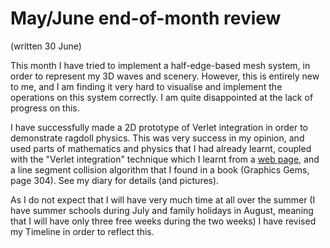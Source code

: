 May/June end-of-month review
===

(written 30 June)

This month I have tried to implement a half-edge-based mesh system, in order to
represent my 3D waves and scenery. However, this is entirely new to me, and I
am finding it very hard to visualise and implement the operations on this
system correctly. I am quite disappointed at the lack of progress on this.

I have successfully made a 2D prototype of Verlet integration in order to
demonstrate ragdoll physics. This was very success in my opinion, and used
parts of mathematics and physics that I had already learnt, coupled with the
"Verlet integration" technique which I learnt from a
[web page][democritis verlet], and a line segment collision algorithm that I
found in a book (Graphics Gems, page 304). See my diary for details (and
pictures).

As I do not expect that I will have very much time at all over the summer (I
have summer schools during July and family holidays in August, meaning that I
will have only three free weeks during the two weeks) I have revised my
Timeline in order to reflect this.


[democritis verlet]: http://www.compsoc.man.ac.uk/~lucky/Democritus/Theory/verlet.html#verlet
<!-- vim: set tw=79: -->
